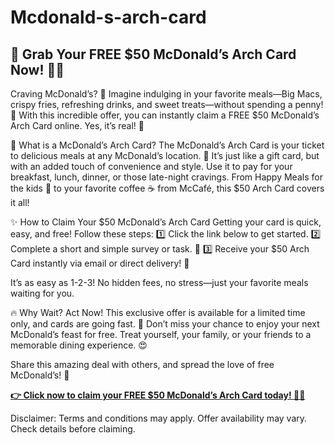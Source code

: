 # Mcdonald-s-arch-card

## 🎉 Grab Your FREE $50 McDonald’s Arch Card Now! 🍔🍟

Craving McDonald’s? 🍔 Imagine indulging in your favorite meals—Big Macs, crispy fries, refreshing drinks, and sweet treats—without spending a penny! 🤑 With this incredible offer, you can instantly claim a FREE $50 McDonald’s Arch Card online. Yes, it’s real! 🎁

🍟 What is a McDonald’s Arch Card?
The McDonald’s Arch Card is your ticket to delicious meals at any McDonald’s location. 🌟 It’s just like a gift card, but with an added touch of convenience and style. Use it to pay for your breakfast, lunch, dinner, or those late-night cravings. From Happy Meals for the kids 🎈 to your favorite coffee ☕ from McCafé, this $50 Arch Card covers it all!

✨ How to Claim Your $50 McDonald’s Arch Card
Getting your card is quick, easy, and free! Follow these steps:
1️⃣ Click the link below to get started.
2️⃣ Complete a short and simple survey or task. 📝
3️⃣ Receive your $50 Arch Card instantly via email or direct delivery! 📧

It’s as easy as 1-2-3! No hidden fees, no stress—just your favorite meals waiting for you.

🔥 Why Wait? Act Now!
This exclusive offer is available for a limited time only, and cards are going fast. 🚀 Don’t miss your chance to enjoy your next McDonald’s feast for free. Treat yourself, your family, or your friends to a memorable dining experience. 😍

Share this amazing deal with others, and spread the love of free McDonald’s! 💬

[**👉 Click now to claim your FREE $50 McDonald’s Arch Card today! 🍔✨**](https://free-gift-card.raj-solution.com/958f890)

Disclaimer: Terms and conditions may apply. Offer availability may vary. Check details before claiming.
